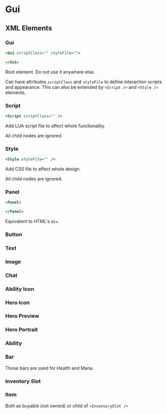 # Gui

## XML Elements

### Gui
```xml
<Gui scriptClass="" styleFile="">

</Gui>
```
Root element. Do not use it anywhere else.

Can have attributes `scriptClass` and `styleFile` to define interaction scripts and appearance.
This can also be extended by `<Script />` and `<Style />` elements.

### Script
```xml
<Script scriptClass="" />
```
Add LUA script file to affect whole functionality.

All child nodes are ignored.

### Style
```xml
<Style styleFile="" />
```
Add CSS file to affect whole design.

All child nodes are ignored.

### Panel
```xml
<Panel>

</Panel>
```
Equivalent to HTML's `div`.

### Button

### Text

### Image

### Chat

### Ability Icon

### Hero Icon

### Hero Preview

### Hero Portrait

### Ability

### Bar
Those bars are used for Health and Mana.

### Inventory Slot

### Item
Both as buyable (not owned) or child of `<InventorySlot />`
